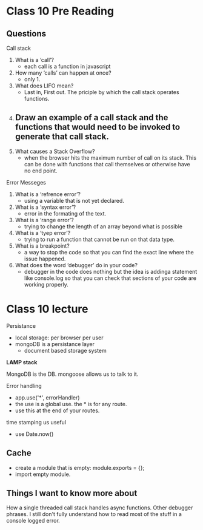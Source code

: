 # Class 10 Pre Reading


## Questions
Call stack
1. What is a ‘call’?
    - each call is a function in javascript
2. How many ‘calls’ can happen at once?
    - only 1.
3. What does LIFO mean?
    - Last in, First out. The priciple by which the call stack operates functions.
4. Draw an example of a call stack and the functions that would need to be invoked to generate that call stack.
    - 
6. What causes a Stack Overflow?
    - when the browser hits the maximum number of call on its stack. This can be done with functions that call themselves or otherwise have no end point.

Error Messeges
1. What is a ‘refrence error’?
    - using a variable that is not yet declared.
2. What is a ‘syntax error’?
    - error in the formating of the text.
3. What is a ‘range error’?
    - trying to change the length of an array beyond what is possible
4. What is a ‘tyep error’?
    - trying to run a function that cannot be run on that data type.
5. What is a breakpoint?
    - a way to stop the code so that you can find the exact line where the issue happened.
6. What does the word ‘debugger’ do in your code?
    - debugger in the code does nothing but the idea is addinga  statement like console.log so that you can check that sections of your code are working properly.

# Class 10 lecture
Persistance
- local storage: per browser per user
- mongoDB is a persistance layer
    - document based storage system

**LAMP stack**

MongoDB is the DB. mongoose allows us to talk to it.

Error handling
- app.use('*', errorHandler)
- the use is a global use. the * is for any route.
- use this at the end of your routes.

time stamping us useful
- use Date.now()

## Cache
- create a module that is empty: module.exports = {};
- import empty module.

## Things I want to know more about
How a single threaded call stack handles async functions.
Other debugger phrases.
I still don't fully understand how to read most of the stuff in a console logged error.
